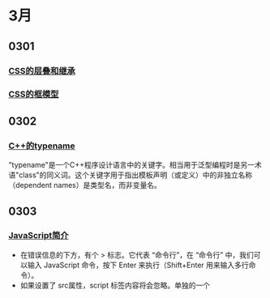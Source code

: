 # 3月

## 0301

### [CSS的层叠和继承](https://developer.mozilla.org/zh-CN/docs/Learn/CSS/Introduction_to_CSS/Cascade_and_inheritance)

### [CSS的框模型](https://developer.mozilla.org/zh-CN/docs/Learn/CSS/Introduction_to_CSS/Box_model)

## 0302

### [C++的typename](https://baike.baidu.com/item/TypeName/8832609)

"typename"是一个C++程序设计语言中的关键字。相当用于泛型编程时是另一术语"class"的同义词。这个关键字用于指出模板声明（或定义）中的非独立名称（dependent names）是类型名，而非变量名。

## 0303

### [JavaScript简介](https://zh.javascript.info/intro)

+ 在错误信息的下方，有个 > 标志。它代表 “命令行”，在 “命令行” 中，我们可以输入 JavaScript 命令，按下 Enter 来执行（Shift+Enter 用来输入多行命令）。
+ 如果设置了 src属性，script 标签内容将会忽略。单独的一个 <script> 标签不能同时有 src 属性以及内部包裹代码。
+ 新模式，"use strict"
+ prompt返回数据类型是字符串

### [JavaScript变量](https://zh.javascript.info/variables)
+ 函数式语言
有趣的是，也存在禁止更改变量值的函数式编程语言。比如，Scala 或者 Erlang。
在这种类型的语言中，一旦值保存在盒子中，就永远存在。如果你试图保存其他值，它会强制创建一个新盒子（声明一个新变量），无法重用先前的变量。
虽然看上去有点奇怪，但是这些语言有很大的发展潜力。不仅如此，在某些领域，比如并行计算，这个限制有一定的好处。研究这样的一门语言（即使不打算很快就用上它）有助于开阔视野。
+ 一些合法和非法定义
```javascript
let $ = 1; // 使用 "$" 来声明一个变量
let _ = 2; // 现在是用 "_" 来声明一个变量
alert($ + _); // 3

let 1a; // 不能以数字开始
let my-name; // 连字符 '-' 不允许在命名中出现
```
+ [var](https://zh.javascript.info/var#var-mei-you-kuai-ji-zuo-yong-yu)
  + “var” 没有块级作用域
  + “var” 在函数开头被处理：声明在函数执行的开始进行（「提升」），但是赋值是在它出现的地方
+ 命名注意事项
  + ourPlanetName currentUserName currentUser newUser
  + 我们通常用大写字母表示“硬编码”的常量。或者，换句话说，当值在执行之前被知道并直接写入代码中的时候。
+ 反引号是功能扩展的引用，允许通过 ${…}，将变量和表达式嵌入到字符串中
+ null 用于未知的值 —— 只有一个 null 值的独立类型。undefined 用于未定义的值 —— 只有一个 undefined 值的独立类型。

## 0304

### [JavaScript运算符](https://zh.javascript.info/operators)
+ 「一行一个操作」模式是更好的选择：

+ 数字转化功能，一元运算符 
```javascript
let apples = "2";
let oranges = "3";
// 在二元运算符加号起作用之前，所有的值都转为数字
alert( +apples + +oranges ); // 5
```
+  无符号右移 ( >>> )
+  逗号运算符的优先级非常低
```javascript
let a = (1 + 2, 3 + 4);
alert( a ); // 7 (3 + 4 的结果)
a = 1 + 2, 3 + 4 ;会先执行 +，将数值相加得到 a = 3, 7
```
+ 字符串间的比较,非真正的字典顺序，而是 Unicode 编码顺序

+ ```javascript
  let a = 0;
  alert( Boolean(a) ); // false
  
  let b = "0";
  alert( Boolean(b) ); // true
  
  alert(a == b); // true!
  ```
  对于 JavaScript 而言这种现象蛮正常的，因为它会把待比较的值转为数字后再做比较（因此 `"0"` 变成了 `0` ）。若只是将一个变量转为 `Boolean`，则会使用其他的类型转换规则。

+ 严格相等操作符 === 在进行比较时不会做任何的类型转换。

+ alert()出来的小窗口被称为 **模态窗**。

+ `if` 语句是条件**三元运算符**

+ ```javascript
  if ("0") {
   alert( 'Hello' );}//true
  ```

### [JavaScript函数](https://zh.javascript.info/function-basics)

+ 旧版本的 JavaScript 不支持默认参数。所以有其他的方法来支持它们，您可以在旧的脚本中找到。例如，用于 `undefined` 的显式检查：

+ 如果函数无返回值，它就会像返回 `undefined` 一样

+ 函数取名，以 `"show"` 开头的函数通常会显示某些内容。函数开始…
  - `"get…"` —— 返回值，
  - `"calc…"` —— 计算
  - `"create…"` —— 创建，
  - `"check…"` —— 检查并返回 boolean 值，等。

+ 常用的函数有时会有非常短的名字。
  例如，jQuery 框架定义函数用 $。LoDash 库的核心函数命名用 _。
  这些都是例外，一般而言，函数名应简明扼要且具有描述性。

+ JavaScript 中，函数虽然不是万能的，它却是一个特殊的值。

+ 字符串或数字等常规值视为 data。

+ 函数可以视为一个 action。

+ ```js
  function ask(question, yes, no) {
    if (confirm(question)) yes()
    else no();
  }
  ask(
  "Do you agree?",
  function() { alert("You agreed."); },
  function() { alert("You canceled the execution."); }
  );
  ```

+ 函数可以复制
```javascript
  function sayHi() {   // (1) create
    alert( "Hello" );
  }

  let func = sayHi;    // (2) copy
```
+ 函数声明： 函数在主代码流中单独声明。
```javascript
// Function Declaration
function sum(a, b) {
  return a + b;
}
```
+ 函数表达式： 一个函数，在一个表达式中或另一个语法结构中创建。这里，该函数由赋值表达  式 = 右侧创建：

```javascript
// Function Expression
let sum = function(a, b) {
  return a + b;
};
```

### [JavaScript箭头函数](https://zh.javascript.info/function-expressions-arrows)

箭头函数非常适合单行调用，以下是其两个特点。
1.  没有大括号：`(...args) => expression` — 右侧是一个表达式：该函数对其进行运行并返回结果。
2.  有大括号：`(...args) => { body }` — 括号允许我们在函数中写入多个语句，但是我们需要一个显式的 `return` 来返回一些东西。

## 0305

### [JavaScript对象](https://zh.javascript.info/object)
```javascript
let user = new Object(); // “构造函数” 的语法
let user = {};  // “字面量” 的语法
```
+ 大部分时间里，当属性名是已知且简单的时候，用点方法。如果有一些复杂的操作，那么就用方括号。
+ 保留字段可以用作属性名。变量名不能用保留字段，像：“for”, “let”, “return” 等。对于对象的属性，没有这些限制，都可以的。
+ **属性访问器**（点或方括号）
+ 注意，所有的 “for” 都允许我们在循环中定义变量，像 `let key` 这样。同样，我们可以用其他属性名来代替 `key`。例如 `"for(let prop in obj)"` 也很常用。
+ [比较引用](https://zh.javascript.info/object#bi-jiao-yin-yong)对象跟这个不一样。**变量存储的不是对象本身，而是对象的“内存地址”，是对象的引用。**
+ **当两个引用指向同一个对象的时候他们相等。**
+ 注意 `multiplyNumeric` 方法不返回任何值，它改变了传入的对象。
+ 写一个方法 `isEmpty(obj)`，当对象没有属性的时候返回 `true`，否则返回 `false`。
+ 一个不可配置的属性不能被 `defineProperty` 删除或修改。  **只在使用严格模式时才会出现错误**
+ 深拷贝的话我们可以使用 `Object.assign` 或者 [_.cloneDeep(obj)](https://lodash.com/docs#cloneDeep)。

### [JavaScript垃圾回收](https://zh.javascript.info/garbage-collection)

+ 垃圾回收的基本算法被称为 “mark-and-sweep”。
+ 分代收集 —— 对象被分成两组：『新的』和『旧的』。许多对象出现，完成他们的工作并快速释放，他们可以很快被清理。那些长期存活下来的对象会变得『老旧』，而且检查的次数也会减少。
+ 增量收集 —— 如果有许多对象，并且我们试图一次遍历并标记整个对象集，则可能需要一些时间并在执行过程中带来明显的延迟。所以引擎试图将垃圾收集工作分成几部分来做，然后将这几部分逐一处理。这需要他们之间额外的标记来追踪变化，但是会有许多微小的延迟而不是大的延迟。
+ 闲时收集 —— 垃圾收集器只会在 CPU 空闲时尝试运行，以减少可能对代码执行的影响。

### [JavaScript的Symbol 类型](https://zh.javascript.info/symbol)
根据规范，对象的属性键只能是 String 类型或者 Symbol 类型。不是 Number，也不是 Boolean，只有 String 或 Symbol 这两种类型。

我们可以给 Symbol 一个描述（也称为 Symbol 名），这对于调试非常有用：
```javascript
// id 是描述为 "id" 的 Symbol
let id = Symbol("id");
```
+ JavaScript 中的大多数值都支持 string 的隐式转换。例如，我们可以 alert 任何值，这会起作用。Symbol 是特别的，它无法自动转换。
+ 如果我们真的想显示一个 Symbol，我们需要在它上面调用 `.toString()` 

```javascript
let id = Symbol("id");
alert(id.toString()); // Symbol(id)，现在它起作用了
```

+  Symbolic 属性不参与 `for..in` 循环。会被跳过。
+ 相反，[Object.assign](https://developer.mozilla.org/zh/docs/Web/JavaScript/Reference/Global_Objects/Object/assign) 同时复制字符串和符号属性。
+ 我们只能在对象中使用 string 或 symbol 作为键，其它类型转换为 String。在作为属性键使用时，数字 `0`变成了字符串 `"0"`。
+ 为此，存在一个**全局 symbol 注册表**。

```javascript
// 从全局注册表中读取
let id = Symbol.for("id"); // 如果该 Symbol 不存在，则创建它
```

+ `Symbol.keyFor(sym)`，反过来：通过全局 symbol 返回一个名称。
+ Symbol 总是不同的值，即使它们有相同的名称。如果我们希望同名 Symbol 相等，那么我们应该使用全局注册表：`Symbol.for(key)` 返回（如果需要的话创建）一个以 `key` 作为名称的全局 Symbol。

### [JavaScript对象方法以及this](https://zh.javascript.info/object-methods)

+ 作为对象属性的函数称之为**方法**。

+ 实际上，我们可以在没有任何对象的情况下调用函数：
  ```javascript
  function sayHi() {
    alert(this);
  }
  sayHi(); // undefined
  ```

+ 在非严格模式（没有使用 use strict）的情况下，this 将会是全局对象（浏览器中的 window，我们稍后会进行讨论）。"use strict" 可以修复这个历史行为。

+ 箭头函数有些特别：它们没有自己的 this。

+ 这是箭头函数的一个特征，当我们并不想要一个独立的 this 值，反而想从外部上下文中获取时，它很有用。

+ [链式（调用）](https://zh.javascript.info/object-methods#lian-shi-tiao-yong)

### [构造函数和操作符“new”](https://zh.javascript.info/constructor-new)

+ 在一个函数内部，我们可以使用 `new.target` 属性来检查它是用 `new` 还是不用它来调用。

## 0307

### [JavaScript基本类型的方法](https://zh.javascript.info/primitives-methods)
+ null/undefined 没有任何方法
  特殊的基本类型 null 和 undefined 是个例外。他们没有相应的“包装对象”，也没有提供任何方法。从某种意义上说，他们是“最原始的”。
  尝试访问这种值的属性会导致错误：

+ [我能添加一个字符串属性吗？](https://zh.javascript.info/task/string-new-property)。 这个例子清楚地表明，基本类型不是对象。基本类型不能存储数据。

+ str.toUpperCase()；
  ```javascript
  let n = 1.23456;
  alert( n.toFixed(2) ); // 1.23
  ```

+ JavaScript 中的所有数字都以 64 位格式 [IEEE-754](http://en.wikipedia.org/wiki/IEEE_754-1985) 存储，也称为“双精度”。

+ 方法 `num.toString(base)` 返回带有给定 `base` 的进制中 `num` 的字符串表示。

+ 请注意 `123456..toString(36)` 中的两个点不是拼写错误。如果我们想直接在一个数字上调用一个方法，比如上面例子中的 `toString`，那么我们需要在它后面放置两个点 `..`。也可以写 `(123456).toString(36)`。

+ `Math.floor`向下舍入：`3.1` 变成 `3`，`-1.1` 变成 `-2`。
  `Math.ceil`向上舍入：`3.1` 变成 `4`，`-1.1` 变成 `-1`。
  `Math.round`向最近的整数舍入：`3.1` 变成 `3`,` 3.6`变成`4`，`-1.1`变成`-1`。
  `Math.trunc`（IE 浏览器不支持这个方法?）删除小数点后的所有内容而不舍入：`3.1` 变成 `3`，`-1.1` 变成 `-1`。
+ 我们可以使用一元加号或 `Number()` 调用将其转换为数字：`+ num.toFixed(5)`。

### [JavaScript的不精确计算](https://zh.javascript.info/number#bu-jing-que-ji-suan)
```javascript
alert( 0.1 + 0.2 == 0.3 ); // false
alert( 0.1.toFixed(20) ); // 0.10000000000000000555
```
不仅仅是 JavaScript，许多其他编程语言也存在同样的问题。PHP, Java, C, Perl, Ruby 给出完全相同的结果，因为它们基于相同的数字格式。

+ 我们可以在特定函数的帮助下对结果进行四舍五入 [toFixed(n)](https://developer.mozilla.org/en-US/docs/Web/JavaScript/Reference/Global_Objects/Number/toFixed)：

+ 我们可以暂时将数字转换为数学整数，然后将其恢复。
  ```javascript
  alert( (0.1 * 10 + 0.2 * 10) / 10 ); // 0.3
  ```

+ alert( NaN === NaN ); // false

+ **parseInt(str, radix)的第二个参数** `parseInt()` 函数有一个可选的第二个参数。它指定了数字系统的基础，因此 `parseInt` 还可以解析十六进制数字，二进制数字等字符串。